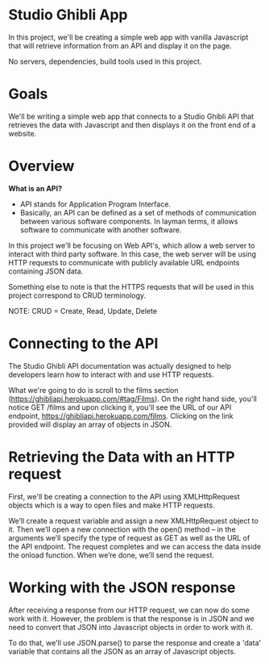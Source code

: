 # Studio Ghibli App

In this project, we'll be creating a simple web app with vanilla Javascript that will retrieve information from an API and display it on the page.

No servers, dependencies, build tools used in this project.

# Goals

We'll be writing a simple web app that connects to a Studio Ghibli API that retrieves the data with Javascript and then displays it on the front end of a website.

# Overview

<b>What is an API?</b>
- API stands for Application Program Interface.
- Basically, an API can be defined as a set of methods of communication between various software components. In layman terms, it allows software to communicate with another software.

In this project we'll be focusing on Web API's, which allow a web server to interact with third party software. In this case, the web server will be using HTTP requests to communicate with publicly available URL endpoints containing JSON data.

Something else to note is that the HTTPS requests that will be used in this project correspond to CRUD terminology.

NOTE: CRUD = Create, Read, Update, Delete

# Connecting to the API

The Studio Ghibli API documentation was actually designed to help developers learn how to interact with and use HTTP requests.

What we're going to do is scroll to the films section (https://ghibliapi.herokuapp.com/#tag/Films). On the right hand side, you'll notice GET /films and upon clicking it, you'll see the URL of our API endpoint, https://ghibliapi.herokuapp.com/films. Clicking on the link provided will display an array of objects in JSON.

# Retrieving the Data with an HTTP request

First, we'll be creating a connection to the API using XMLHttpRequest objects which is a way to open files and make HTTP requests.

We’ll create a request variable and assign a new XMLHttpRequest object to it. Then we’ll open a new connection with the open() method – in the arguments we’ll specify the type of request as GET as well as the URL of the API endpoint. The request completes and we can access the data inside the onload function. When we’re done, we’ll send the request.

# Working with the JSON response

After receiving a response from our HTTP request, we can now do some work with it. However, the problem is that the response is in JSON and we need to convert that JSON into Javascript objects in order to work with it.

To do that, we'll use JSON.parse() to parse the response and create a 'data' variable that contains all the JSON as an array of Javascript objects.
